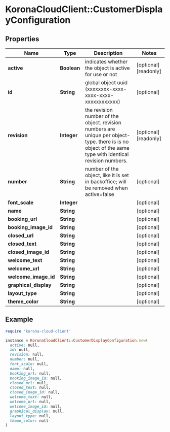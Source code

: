 # KoronaCloudClient::CustomerDisplayConfiguration

## Properties

| Name | Type | Description | Notes |
| ---- | ---- | ----------- | ----- |
| **active** | **Boolean** | indicates whether the object is active for use or not | [optional][readonly] |
| **id** | **String** | global object uuid (xxxxxxxx-xxxx-xxxx-xxxx-xxxxxxxxxxxx) | [optional] |
| **revision** | **Integer** | the revision number of the object. revision numbers are unique per object-type. there is is no object of the same type with identical revision numbers. | [optional][readonly] |
| **number** | **String** | number of the object, like it is set in backoffice; will be removed when active&#x3D;false | [optional] |
| **font_scale** | **Integer** |  | [optional] |
| **name** | **String** |  | [optional] |
| **booking_url** | **String** |  | [optional] |
| **booking_image_id** | **String** |  | [optional] |
| **closed_url** | **String** |  | [optional] |
| **closed_text** | **String** |  | [optional] |
| **closed_image_id** | **String** |  | [optional] |
| **welcome_text** | **String** |  | [optional] |
| **welcome_url** | **String** |  | [optional] |
| **welcome_image_id** | **String** |  | [optional] |
| **graphical_display** | **String** |  | [optional] |
| **layout_type** | **String** |  | [optional] |
| **theme_color** | **String** |  | [optional] |

## Example

```ruby
require 'korona-cloud-client'

instance = KoronaCloudClient::CustomerDisplayConfiguration.new(
  active: null,
  id: null,
  revision: null,
  number: null,
  font_scale: null,
  name: null,
  booking_url: null,
  booking_image_id: null,
  closed_url: null,
  closed_text: null,
  closed_image_id: null,
  welcome_text: null,
  welcome_url: null,
  welcome_image_id: null,
  graphical_display: null,
  layout_type: null,
  theme_color: null
)
```

